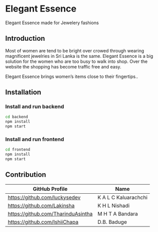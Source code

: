 # Elegant Essence

Elegant Essence made for Jewelery fashions 

## Introduction

Most of women are tend to be bright over crowed through wearing magnificent jewelries in Sri Lanka is the same.
Elegant Essence is a big solution for the women who are too busy to walk into shop.
Over the website the shopping has become traffic free and easy. 

Elegant Essence brings women’s items close to their fingertips..


## Installation

### Install and run backend

```bash
cd backend
npm install
npm start
```

### Install and run frontend

```bash
cd frontend
npm install
npm start
```

## Contribution

| GitHub Profile                     | Name                    |
| ---------------------------------- | ----------------------- |
| https://github.com/luckysedev      | K A L C Kaluarachchi    |
| https://github.com/Lakinsha        | K H L Nishadi           |
| https://github.com/TharinduAsintha | M H T A Bandara         |
| https://github.com/IshiiChapa      | D.B. Baduge             |
